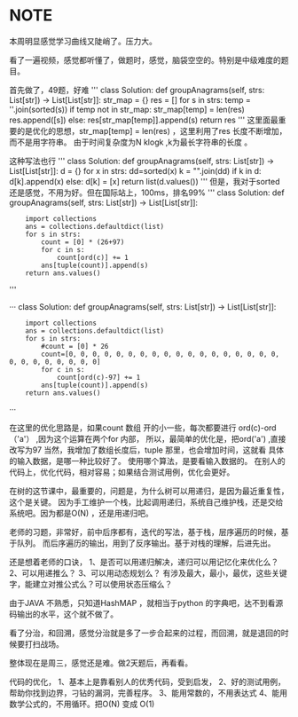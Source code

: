 # NOTE


本周明显感觉学习曲线又陡峭了。压力大。

看了一遍视频，感觉都听懂了，做题时，感觉，脑袋空空的。特别是中级难度的题目。

首先做了，49题，好难
'''
class Solution:
    def groupAnagrams(self, strs: List[str]) -> List[List[str]]:
        str_map = {}
        res = []
        for s in strs:
            temp = ''.join(sorted(s))
            if temp not in str_map:
                str_map[temp] = len(res)
                res.append([s])
            else:
                res[str_map[temp]].append(s)
        return res
'''
这里面最重要的是优化的思想，str_map[temp] = len(res) ，这里利用了res 长度不断增加，而不是用字符串。
 由于时间复杂度为N klogk ,k为最长字符串的长度 。

 这种写法也行
'''
 class Solution:
    def groupAnagrams(self, strs: List[str]) -> List[List[str]]:
        d = {}
        for x in strs:
            dd=sorted(x)
            k = "".join(dd)
            if k in d:
                d[k].append(x)
            else:
                d[k] = [x]
        return list(d.values())
        '''
        但是，我对于sorted 还是感觉，不用为好。但在国际站上，100ms，排名99%
 '''
class Solution:
    def groupAnagrams(self, strs: List[str]) -> List[List[str]]:

        import collections
        ans = collections.defaultdict(list)
        for s in strs:
            count = [0] * (26+97)
            for c in s:
                count[ord(c)] += 1
            ans[tuple(count)].append(s)
        return ans.values()
'''

···
class Solution:
    def groupAnagrams(self, strs: List[str]) -> List[List[str]]:

        import collections
        ans = collections.defaultdict(list)
        for s in strs:
            #count = [0] * 26
            count=[0, 0, 0, 0, 0, 0, 0, 0, 0, 0, 0, 0, 0, 0, 0, 0, 0, 0, 0, 0, 0, 0, 0, 0, 0, 0]
            for c in s:
                count[ord(c)-97] += 1
            ans[tuple(count)].append(s)
        return ans.values()

···

在这里的优化思路是，如果count 数组 开的小一些，每次都要进行 ord(c)-ord（'a'） ,因为这个运算在两个for 内部，
所以，最简单的优化是，把ord('a') ,直接改写为97
当然，我增加了数组长度后，tuple 那里，也会增加时间，这就看 具体的输入数据，是哪一种比较好了。
使用哪个算法，是要看输入数据的。 在别人的代码上，优化代码，相对容易；如果结合测试用例，优化会更好。


在树的这节课中，最重要的，问题是，为什么树可以用递归，是因为最近重复性，这个是关键。
因为手工维护一个栈，比起调用递归，系统自己维护栈，还是交给系统吧。因为都是O(N) ，还是用递归吧。

老师的习题，非常好，前中后序都有，迭代的写法，基于栈，层序遍历的时候，基于队列。
而后序遍历的输出，用到了反序输出。基于对栈的理解，后进先出。


还是想着老师的口诀，
1、是否可以用递归解决，递归可以用记忆化来优化么？
2、可以用递推么？
3、可以用动态规划么？ 有涉及最大，最小，最优，这些关键字，能建立对推公式么？可以使用状态压缩么？

由于JAVA 不熟悉，只知道HashMAP ，就相当于python 的字典吧，达不到看源码输出的水平，这个就不做了。

看了分治，和回溯，感觉分治就是多了一步合起来的过程，而回溯，就是退回的时候要打扫战场。

整体现在是周三，感觉还是难。做2天题后，再看看。


代码的优化，
1、基本上是靠看别人的优秀代码，受到启发，
2、好的测试用例，帮助你找到边界，刁钻的漏洞，完善程序。
3、能用常数的，不用表达式
4、能用数学公式的，不用循环。把O(N) 变成 O(1)
